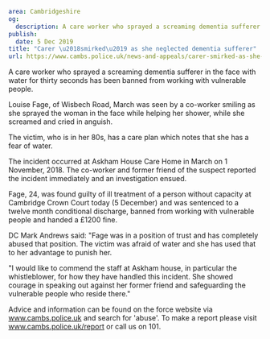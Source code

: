 ```yaml
area: Cambridgeshire
og:
  description: A care worker who sprayed a screaming dementia sufferer in the face with water for thirty seconds has been banned from working with vulnerable people.
publish:
  date: 5 Dec 2019
title: "Carer \u2018smirked\u2019 as she neglected dementia sufferer"
url: https://www.cambs.police.uk/news-and-appeals/carer-smirked-as-she-neglected-dementia-sufferer
```

A care worker who sprayed a screaming dementia sufferer in the face with water for thirty seconds has been banned from working with vulnerable people.

Louise Fage, of Wisbech Road, March was seen by a co-worker smiling as she sprayed the woman in the face while helping her shower, while she screamed and cried in anguish.

The victim, who is in her 80s, has a care plan which notes that she has a fear of water.

The incident occurred at Askham House Care Home in March on 1 November, 2018. The co-worker and former friend of the suspect reported the incident immediately and an investigation ensued.

Fage, 24, was found guilty of ill treatment of a person without capacity at Cambridge Crown Court today (5 December) and was sentenced to a twelve month conditional discharge, banned from working with vulnerable people and handed a £1200 fine.

DC Mark Andrews said: "Fage was in a position of trust and has completely abused that position. The victim was afraid of water and she has used that to her advantage to punish her.

"I would like to commend the staff at Askham house, in particular the whistleblower, for how they have handled this incident. She showed courage in speaking out against her former friend and safeguarding the vulnerable people who reside there."

Advice and information can be found on the force website via www.cambs.police.uk and search for 'abuse'. To make a report please visit www.cambs.police.uk/report or call us on 101.
